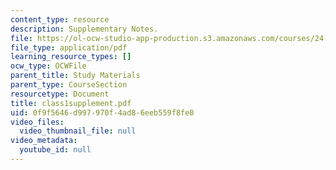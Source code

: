 ```yaml
---
content_type: resource
description: Supplementary Notes.
file: https://ol-ocw-studio-app-production.s3.amazonaws.com/courses/24-964-topics-in-phonology-fall-2004/0f9f5646d997970f4ad86eeb559f8fe0_class1supplement.pdf
file_type: application/pdf
learning_resource_types: []
ocw_type: OCWFile
parent_title: Study Materials
parent_type: CourseSection
resourcetype: Document
title: class1supplement.pdf
uid: 0f9f5646-d997-970f-4ad8-6eeb559f8fe0
video_files:
  video_thumbnail_file: null
video_metadata:
  youtube_id: null
---
```

